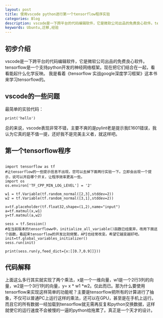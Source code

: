 ```yaml
---
layout: post
title: 使用vscode python进行第一个tensorflow程序实验
categories: Blog
description: vscode是一下跨平台的代码编辑软件，它是微软公司出品的免费良心软件。tensorflow是一个支持python开发的神经网络框架。现在把它们结合在一起，看看能起什么化学反映。
keywords: Ubuntu,迁移,经验
---
```


## 初步介绍
vscode是一下跨平台的代码编辑软件，它是微软公司出品的免费良心软件。tensorflow是一个支持python开发的神经网络框架。现在把它们结合在一起，看看能起什么化学反映。
我是看着《tensorflow 实战google深度学习框架》这本书来学习tensorflow的。

## vscode的一些问题
最简单的实验代码：
```
print('hello')
```
总的来说，vscode表现非常不错，主要不爽的是pylint老是提示我E1601错误，我认为它真的是不值一提，还好我不是完美主义者，就这样吧。

## 第一个tensorflow程序
```

import tensorflow as tf
#让tensorflow的一些提示信息不出现，您可以去掉下面两行实验一下。立即会出现一个提示，说可以开启哪个开关，让程序效率更高一些。
import os
os.environ['TF_CPP_MIN_LOG_LEVEL'] = '2' 

w1 = tf.Variable(tf.random_normal([2,3],stddev=2))
w2 = tf.Variable(tf.random_normal([3,1],stddev=2))

x=tf.placeholder(tf.float32,shape=(1,2),name="input")
a=tf.matmul(x,w1)
y=tf.matmul(a,w2)

sess = tf.Session()
#在当前版本的tensorfloww中，initialize_all_variable()函数已经废弃，改用下面这个函数，看起来tensorflow的开发比较频繁，API也经常改变。希望它越变越好吧。
init=tf.global_variables_initializer()
sess.run(init)

print(sess.run(y,feed_dict={x:[[0.7,0.9]]}))

```

## 代码解释

上面这么多行其实就实现了两个乘法，x是一个一维向量，w1是一个2行3列的向量，w2是一个3行1列的向量，y= x * w1 *w2。仅此而已。那为什么要使用tensorflow来实现这样简单的功能呢？主要是tensorflow把所有的计算进行了抽象，不仅可以普通PC上运行这样的乘法，还可以在GPU，甚至是在手机上运行。而且它的所有数据一经加载到tensorflow就无需再反复和python交换数据，这样就使它的运行速度不会被慢的一逼的python给拖累了。真正是一个天才的设计。



